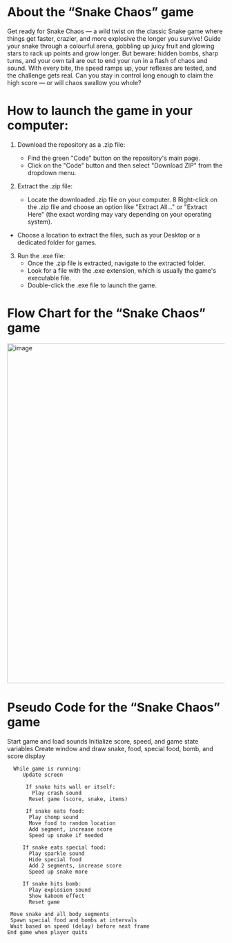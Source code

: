 # About the “Snake Chaos” game
Get ready for Snake Chaos — a wild twist on the classic Snake game where things get faster, crazier, and more explosive the longer you survive! Guide your snake through a colourful arena, gobbling up juicy fruit and glowing stars to rack up points and grow longer. But beware: hidden bombs, sharp turns, and your own tail are out to end your run in a flash of chaos and sound. With every bite, the speed ramps up, your reflexes are tested, and the challenge gets real. Can you stay in control long enough to claim the high score — or will chaos swallow you whole?


# How to launch the game in your computer:
1. Download the repository as a .zip file:
   * Find the green "Code" button on the repository's main page. 
   * Click on the "Code" button and then select "Download ZIP" from the dropdown menu.  

2. Extract the .zip file:
   * Locate the downloaded .zip file on your computer. 
   8 Right-click on the .zip file and choose an option like "Extract All..." or "Extract Here" (the exact wording may vary depending on your operating system). 
* Choose a location to extract the files, such as your Desktop or a dedicated folder for games.  

3. Run the .exe file:
   * Once the .zip file is extracted, navigate to the extracted folder. 
   * Look for a file with the .exe extension, which is usually the game's executable file. 
   * Double-click the .exe file to launch the game.  


# Flow Chart for the “Snake Chaos” game
   
   <img width="785" alt="image" src="https://github.com/user-attachments/assets/fa5ffba7-7c1f-4b9a-a718-a8234ea88680" />




# Pseudo Code for the “Snake Chaos” game

Start game and load sounds
Initialize score, speed, and game state variables
Create window and draw snake, food, special food, bomb, and score display

      While game is running:
         Update screen
    
          If snake hits wall or itself:
            Play crash sound
           Reset game (score, snake, items)

          If snake eats food:
           Play chomp sound
           Move food to random location
           Add segment, increase score
           Speed up snake if needed

         If snake eats special food:
           Play sparkle sound
           Hide special food
           Add 2 segments, increase score
           Speed up snake more

         If snake hits bomb:
           Play explosion sound
           Show kaboom effect
           Reset game

     Move snake and all body segments
     Spawn special food and bombs at intervals
     Wait based on speed (delay) before next frame
    End game when player quits

